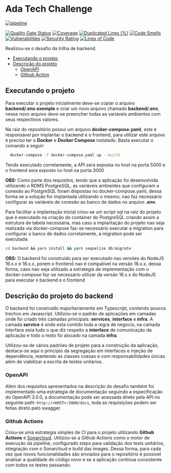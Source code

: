 # Ada Tech Challenge

[![pipeline](https://github.com/ralvescosta/ada-tech-challenge/actions/workflows/gha.yml/badge.svg)](https://github.com/ralvescosta/ada-tech-challenge/actions/workflows/gha.yml)

[![Quality Gate Status](https://sonarcloud.io/api/project_badges/measure?project=ralvescosta_ada-tech-challenge&metric=alert_status)](https://sonarcloud.io/summary/new_code?id=ralvescosta_ada-tech-challenge)
[![Coverage](https://sonarcloud.io/api/project_badges/measure?project=ralvescosta_ada-tech-challenge&metric=coverage)](https://sonarcloud.io/summary/new_code?id=ralvescosta_ada-tech-challenge)
[![Duplicated Lines (%)](https://sonarcloud.io/api/project_badges/measure?project=ralvescosta_ada-tech-challenge&metric=duplicated_lines_density)](https://sonarcloud.io/summary/new_code?id=ralvescosta_ada-tech-challenge)
[![Code Smells](https://sonarcloud.io/api/project_badges/measure?project=ralvescosta_ada-tech-challenge&metric=code_smells)](https://sonarcloud.io/summary/new_code?id=ralvescosta_ada-tech-challenge)
[![Vulnerabilities](https://sonarcloud.io/api/project_badges/measure?project=ralvescosta_ada-tech-challenge&metric=vulnerabilities)](https://sonarcloud.io/summary/new_code?id=ralvescosta_ada-tech-challenge)
[![Security Rating](https://sonarcloud.io/api/project_badges/measure?project=ralvescosta_ada-tech-challenge&metric=security_rating)](https://sonarcloud.io/summary/new_code?id=ralvescosta_ada-tech-challenge)
[![Lines of Code](https://sonarcloud.io/api/project_badges/measure?project=ralvescosta_ada-tech-challenge&metric=ncloc)](https://sonarcloud.io/summary/new_code?id=ralvescosta_ada-tech-challenge)


Realizou-se o desafio da trilha de backend.

- [Executando o projeto](#executando-o-projeto)
- [Descrição do projeto](#descrição-do-projeto-do-backend)
  - [OpenAPI](#openapi)
  - [Github Action](#github-actions)

## Executando o projeto

Para executar o projeto inicialmente deve-se copiar o arquivo **backend/.env.exemple** e criar um novo arquivo chamado **backend/.env**, nesse novo arquivo deve-se preencher todas as variáveis ambientes com seus respectivos valores. 

Na raiz do repositório possui um arquivo **docker-compose.yaml**, este é responsável por implantar o backend e o frontend, para utilizar este arquivo é preciso ter o **Docker** e **Docker Compose** instalado. Basta executar o comando a seguir:

```bash
  docker-compose -f docker-compose.yaml up --build
```

Tendo executado corretamente, a API sera exposta no host na porta 5000 e o frontend sera exposto no host na porta 3000

**OBS:** Como parte dos requisitos, tendo que a aplicação foi desenvolvida utilizando o RDMS PostgreSQL, as variáveis ambientes que configuram a conexão ao PostgreSQL foram dispostas no docker-compose.yaml, dessa forma se a solução for implantada utilizando o mesmo, nao faz necessário configurar as variáveis de conexão ao banco de dados no arquivo **.env**.

Para facilitar a implantação inicial criou-se um script sql na raiz do projeto que é executado na criação do container do PostgreSQL criando assim a estrutura de tabela necessária, mas caso a implantação do projeto nao seja realizada via docker-compose faz-se necessário executar a migration para configurar o banco de dados corretamente, a migration pode ser executada:

```bash
cd backend && yarn install && yarn sequelize db:migrate
```

**OBS:** O backend foi construído para ser executado nas versões do NodeJS 16.x.x e 18.x.x, porem o frontend nao é compatível na versão 18.x.x, dessa forma, caso nao seja utilizado a estrategia de implementação com o docker-compose faz-se necessário utilizar da versão 16.x.x do NodeJS para executar o backend e o frontend

## Descrição do projeto do backend

O backend foi construído majoritariamente em Typescript, contendo poucos trechos em Javascript. Utilizou-se o padrão de aplicações em camadas onde foi criado três camadas principais: **services**, **interface** e **infra**. A camada **service** é onde esta contido toda a regra de negocio, na camada interface esta tudo o que diz respeito a **interface** de comunicação da aplicação e todo o resto foi alocado na camada **infra**.

Utilizou-se de vários padrões de projeto para a construção da aplicação, destaca-se aqui o principio da segregação em interfaces e injeção de dependência, mantendo as classes coesas e com responsabilidades únicas além de viabilizar a escrita de testes unitários.

### OpenAPI

Além dos requisitos apresentados na descrição do desafio também foi implementado uma estrategia de documentação seguindo a especificação do OpenAPI 3.0.0, a documentação pode ser acessada direto pela API no seguinte path: `http://<HOST>:5000/docs`, toda as requisições podem ser feitas direto pelo swagger.

### Github Actions

Criou-se uma estrategia simples de CI para o projeto utilizando **Github Actions** e [Sonarcloud](https://sonarcloud.io/summary/new_code?id=ralvescosta_ada-tech-challenge). Utilizou-se a Github Actions como o motor de execução da pipeline, configurado steps para validação dos tests unitários, integração com o Sonarcloud e build das images. Dessa forma, para cada vez que novos funcionalidades são enviados para o repositório é possível analisar a qualidade do código novo e se a aplicação continua consistente com todos os testes passando.